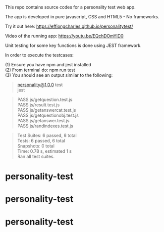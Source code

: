 This repo contains source codes for a personality test web app.

The app is developed in pure javascript, CSS and HTML5 - No frameworks.

Try it out here: https://effiongcharles.github.io/personalitytest/

Video of the running app: https://youtu.be/EQchDOmYID0

Unit testing for some key functions is done using JEST framework.

In order to execute the testcases:

(1) Ensure you have npm and jest installed  
(2) From terminal do: npm run test  
(3) You should see an output similar to the following:

> personality@1.0.0 test  
> jest

> PASS js/getquestion.test.js  
> PASS js/result.test.js  
> PASS js/getanswercat.test.js  
> PASS js/getquestionobj.test.js  
> PASS js/getanswer.test.js  
> PASS js/randindexes.test.js

> Test Suites: 6 passed, 6 total  
> Tests: 6 passed, 6 total  
> Snapshots: 0 total  
> Time: 0.78 s, estimated 1 s  
> Ran all test suites.
# personality-test
# personality-test
# personality-test
